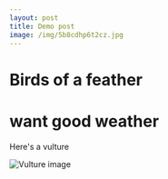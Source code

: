 ```yaml
---
layout: post
title: Demo post
image: /img/5b8cdhp6t2cz.jpg
---
```


# Birds of a feather

# want good weather

Here's a vulture

![Vulture image]('img/lammergiers.png')
